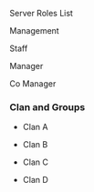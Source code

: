 Server Roles List

Management


Staff

Manager

Co Manager




### Clan and Groups

- Clan A

- Clan B

- Clan C

- Clan D